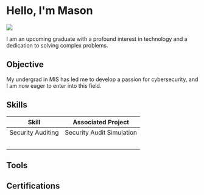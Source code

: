 # Hello, I'm Mason
<a href="https://linkedin.com/in/mason-mikesch/"><img src="https://img.shields.io/badge/-LinkedIn-0072b1?&style=for-the-badge&logo=linkedin&logoColor=white" /></a>

I am an upcoming graduate with a profound interest in technology and a dedication to solving complex problems.

## Objective

My undergrad in MIS has led me to develop a passion for cybersecurity, and I am now eager to enter into this field.

## Skills

| Skill                                         | Associated Project         |
|-----------------------------------------------|----------------------------|
|  Security Auditing  | Security Audit Simulation  |
|  | |
|      | |
|       | |
|                   | |
|  | |

## Tools


## Certifications
